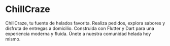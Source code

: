 # ChillCraze
ChillCraze, tu fuente de helados favorita. Realiza pedidos, explora sabores y disfruta de entregas a domicilio. Construida con Flutter y Dart para una experiencia moderna y fluida. Únete a nuestra comunidad helada hoy mismo.
